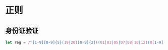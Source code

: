 # 正则

## 身份证验证

```javascript
let reg = /^[1-9][0-9]{5}(19|20)[0-9]{2}((01|03|05|07|08|10|12)(0[1-9]|[1-2][0-9]|30|31)|(04|06|09|11)(0[1-9]|[1-2][0-9]|30)|02(0[1-9]|[1-2][0-9]))[0-9]{3}([0-9]|x|X)$/
```

